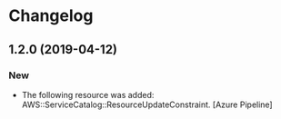 # Changelog


## 1.2.0 (2019-04-12)

### New

* The following resource was added: AWS::ServiceCatalog::ResourceUpdateConstraint. [Azure Pipeline]


